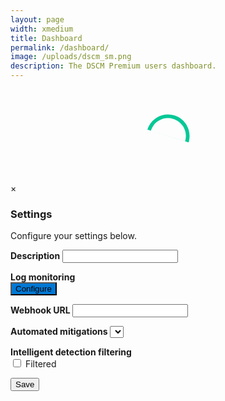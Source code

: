 ```yaml
---
layout: page
width: xmedium
title: Dashboard
permalink: /dashboard/
image: /uploads/dscm_sm.png
description: The DSCM Premium users dashboard.
---
```

<link rel="stylesheet" href="https://cdn.datatables.net/1.13.6/css/jquery.dataTables.min.css">
<link rel="stylesheet" href="/assets/css/dashboard.css">
<script type="text/javascript" src="https://cdn.datatables.net/1.13.6/js/jquery.dataTables.min.js"></script>
<script type="text/javascript" src="/assets/js/dashboard.js"></script>

<p>
<div id="dashboardButtons" hidden>
<button class="uk-button uk-button-premium" onclick="showOrderOverview(); updateUrlParam('tab', 'order')">
  New
</button>&nbsp;
<button class="uk-button uk-button-primary" onclick="showDetectionsOverview(); updateUrlParam('tab', 'detections')">
  Detections overview
</button>&nbsp;
<button class="uk-button uk-button-primary" onclick="showInstallationsOverview(); updateUrlParam('tab', 'installations')">
  Installations overview
</button>&nbsp;
<button class="uk-button uk-button-primary" onclick="showTools(); updateUrlParam('tab', 'tools')">
  Tools
</button>&nbsp;
{% if jekyll.environment != 'enterprise' %}
<button id="subscription_button" class="uk-button uk-button-primary" onclick="location.href='https://billing.stripe.com/p/login/3cs18a29O1kk7zq4gg'">
  Manage subscription
</button>&nbsp;
{% endif %}
<button class="uk-button uk-button-danger">
  <a href="/contact" style="color: #fff; border-bottom:0px">Need help?</a>
</button>
</div>
</p>

<script>
  let token;
  var u = "https://" + domain + "/dashboard";
window.addEventListener('load', async (event) => {
    await loadData();
    // Now that data is loaded, check URL parameters
    const urlParams = new URLSearchParams(window.location.search);
    const tab = urlParams.get('tab');
    if (tab) {
      switch(tab) {
        case 'order':
          showOrderOverview();
          break;
        case 'detections':
          showDetectionsOverview();
          break;
        case 'installations':
          showInstallationsOverview();
          break;
        case 'tools':
          showTools();
          break;
      }
    }
});

  function updateUrlParam(key, value) {
    const url = new URL(window.location.href);
    url.searchParams.set(key, value);
    window.history.pushState({}, '', url);
  }
</script>

<div id="dashboardTitle" hidden>
<h2>My Dashboard</h2>
</div>
<div class="" style="height:150px;width:150px; margin:auto" id="loader">
<svg version="1.1" id="L9" xmlns="http://www.w3.org/2000/svg" xmlns:xlink="http://www.w3.org/1999/xlink" x="0px" y="0px"
  viewBox="0 0 100 100" enable-background="new 0 0 0 0" xml:space="preserve">
    <path fill="#05c896" d="M73,50c0-12.7-10.3-23-23-23S27,37.3,27,50 M30.9,50c0-10.5,8.5-19.1,19.1-19.1S69.1,39.5,69.1,50">
      <animateTransform 
         attributeName="transform" 
         attributeType="XML" 
         type="rotate"
         dur="0.7s" 
         from="0 50 50"
         to="360 50 50" 
         repeatCount="indefinite" />
  </path>
</svg>

</div>
<div id="table" hidden>
<table id="history_table" class="stripe" style="width:100%">
    <thead>
        <tr>
            <th>Last update</th>
            <th>Clone</th>
            <th>Cloned website</th>
            <th>Statistics</th>
            <th>Automated analysis</th>
            <th>Status</th>
        </tr>
    </thead>
</table>

<table id="installations_table" class="stripe" style="width:100%">
    <thead>
        <tr>
            <th>Protected website</th>
            <th>Personal link</th>
            <th>Description</th>
            <th>Status</th>
            <th>Log monitoring</th>
            <th>Settings</th>
        </tr>
    </thead>
</table>

<div id="users">
  <table id="users_table" class="stripe" style="width:100%">
      <thead>
          <tr>
              <th>Username</th>
              <th>Remove</th>
          </tr>
      </thead>
  </table>
  <form id="addUser">
    <input class="uk-input uk-form-width-medium" type="text" id="userInput" placeholder="Enter email">
    <button class="uk-button uk-button-premium" type="submit">Add user</button>
  </form>
  <script>
    document.getElementById('addUser').addEventListener('submit', function(event) {
      event.preventDefault();

      const userInput = document.getElementById('userInput');
      const email = userInput.value;

      if (!validateEmail(email)) {
          alert('Please enter a valid email address.');
          return;
      }

      addUser(token);
    });
  </script>
</div>

{% if jekyll.environment == 'enterprise' %}
<div id="order" style="width:100%">
  <p>Add a new link below:</p>
  <form id="addWebsiteForm">
    <input class="uk-input uk-form-width-medium" type="text" id="domainInput" placeholder="Enter domain">
    <button class="uk-button uk-button-premium" type="submit">Add website</button>
  </form>
  <script>
    document.getElementById('addWebsiteForm').addEventListener('submit', function(event) {
      event.preventDefault();
      addPlan(token);
    });
  </script>
</div>
{% else %}
<div id="order" style="width:100%">
  <p>Order a new Premium plan using the form below:</p>
  <form id="addWebsiteForm">
    <input class="uk-input uk-form-width-medium" type="text" id="domainInput" placeholder="Enter domain">
    <button class="uk-button uk-button-premium" type="submit">Add website</button>
  </form>
  <script>
    document.getElementById('addWebsiteForm').addEventListener('submit', function(event) {
      event.preventDefault();
      addPlan(token);
    });
  </script>
  <p>
    Total: <span id="total">€10 / month</span>
  </p>
  <p>
    <div id="submitButton"><a id="price_period" class="uk-button uk-button-success" style="font-size: 1.125rem; color: #ffffff; border-bottom: 0px" onclick="togglePeriod()">Pay Annually</a>
    </div>
  </p>
</div>
{% endif %}

<div id="tools" style="width:100%">
  <p>We offer tools to test our service:</p>
  <ul>
    <li><a href="https://microsoft.dscm.dev" target="_blank">Microsoft AITM Detection tester</a></li>
    <li><a href="https://generic.dscm.dev" target="_blank">Generic website tester</a></li>
  </ul>
</div>
</div>

<!-- Settings Modal -->
<div id="myModal" class="modal">
  <div class="modal-content">
    <span class="close">&times;</span>
    <form id="settingsForm">
        <p>
            <h3>Settings</h3>
        </p>
        <p>Configure your settings below.</p>
        <input class="uk-input uk-border-rounded" type="text" id="site" name="site" style="display: none;">
        <p>
            <b>Description</b>
            <input class="uk-input uk-border-rounded" type="text" id="description" name="description">
        </p>
          <p>
            <div id="logmon_container">
            <b>Log monitoring <span id="logmon_enabled"></span></b>
            <br>
            <button class="uk-button uk-button-primary uk-border-rounded" style="background-color: #0078d4;" id="logmon_enable_button" name="logmon_enable_button">Configure</button>
            </div>
        </p>
        <p>
            <b>Webhook URL <span id="webhook_enabled"></span></b>
            <input class="uk-input uk-border-rounded" type="text" id="webhookURL" name="webhookURL">
        </p>
        <p>
            <b>Automated mitigations <span id="auto_mitigate_enabled"></span></b>
            <select id="mitigationDropdown" class="uk-select"></select>
        </p>
        <p>
            <b>Intelligent detection filtering <span id="filtering_enabled"></span></b>
            <br>
            <label for="filtered">
                <input type="checkbox" id="filtered" name="filtered"> Filtered
            </label>
        </p>
        <button class="uk-button uk-button-primary" onclick="storeSettingsForm(document.getElementById('site').value, document.getElementById('webhookURL').value, token, event, document.getElementById('mitigationDropdown').value, document.getElementById('description').value, document.getElementById('filtered').checked)">Save</button>
        <p id="messageLabel"></p>
    </form>
<script>
  // Get the modal
  var modal = document.getElementById("myModal");

  // Get the <span> element that closes the modal
  var span = document.getElementsByClassName("close")[0];

  // When the user clicks on <span> (x), close the modal
  span.onclick = function() {
    //modal.style.display = "none";
    location.reload();
  }

  // When the user clicks anywhere outside of the modal, close it
  window.onclick = function(event) {
    if (event.target == modal) {
      //modal.style.display = "none";
      location.reload();
    }
  }
</script>

<script>
  function openModal(id, webhook, mitigations, mitigated, filtered, description, logmon, logmon_enable_link) {
    modal.style.display = "block";

    var span = document.getElementById('webhook_enabled');
    if (webhook) {
        span.innerHTML = '<font color="green">[ENABLED]</font>';
    } else {
        span.innerHTML = '<font color="red">[DISABLED]</font>';
    }

    var span = document.getElementById('auto_mitigate_enabled');
    if (mitigated) {
        span.innerHTML = '<font color="green">[ENABLED]</font>';
    } else {
        span.innerHTML = '<font color="red">[DISABLED]</font>';
    }

    var span = document.getElementById('filtering_enabled');
    var filtered_checkbox = document.getElementById("filtered");
    if ((filtered === "true") || (filtered === "")) {
        span.innerHTML = '<font color="green">[ENABLED]</font>';
        filtered_checkbox.checked = true;
    } else {
        span.innerHTML = '<font color="red">[DISABLED]</font>';
        filtered_checkbox.checked = false;
    }

    var logmonContainer = document.getElementById('logmon_container');
    if (logmon_enable_link != "") {
        logmonContainer.style.display = 'block';
    } else {
        logmonContainer.style.display = 'none';
    }

    var span = document.getElementById('logmon_enabled');
    console.log('logmon value:', logmon);
    console.log('logmon type:', typeof logmon);
    if (logmon == "true") {
        span.innerHTML = '<font color="green">[ENABLED]</font>';
    } else {
        span.innerHTML = '<font color="red">[DISABLED]</font>';
    }

    var button = document.getElementById('logmon_enable_button');
    button.onclick = function(e) {
        e.preventDefault();
        if (logmon_enable_link) {
            const popupWindow = window.open(logmon_enable_link, '_blank', 'width=800,height=600,resizable=yes');
            
            const timer = setInterval(() => {
                if (popupWindow.closed) {
                    clearInterval(timer);
                    location.reload();
                }
            }, 500);
        }
    };

    var dropdown = document.getElementById('mitigationDropdown');
    // Add an empty option
    var emptyOption = document.createElement('option');
    emptyOption.text = '';
    emptyOption.value = '';
    dropdown.add(emptyOption);

    var mitigations = mitigations.split(",");
    mitigations.forEach(function(mitigation) {
        var option = document.createElement('option');
        option.text = mitigation;
        option.value = mitigation;
        dropdown.add(option);
    });

    document.getElementById('site').value = id;
    document.getElementById('webhookURL').value = webhook;
    document.getElementById('description').value = description;

    for (var i = 0; i < dropdown.options.length; i++) {
      if (dropdown.options[i].text === mitigated) {
        dropdown.selectedIndex = i;
        break;
      }
    }
}
</script>
